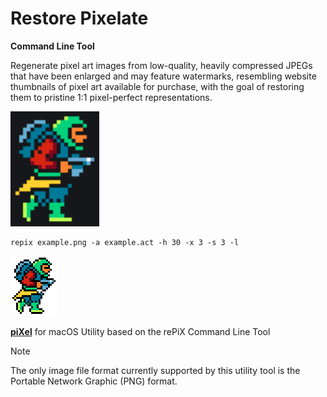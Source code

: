 # Restore Pixelate

**Command Line Tool**

Regenerate pixel art images from low-quality, heavily compressed JPEGs that have been enlarged and may feature watermarks, resembling website thumbnails of pixel art available for purchase, with the goal of restoring them to pristine 1:1 pixel-perfect representations.

<img src="https://github.com/Insoft-UK/rePiX/blob/main/examples/example.png" >

```
repix example.png -a example.act -h 30 -x 3 -s 3 -l
```

<img src="https://github.com/Insoft-UK/rePiX/blob/main/examples/example@3x.png" >

**<a href="https://github.com/Insoft-UK/piXel" >piXel</a>** for macOS Utility based on the rePiX Command Line Tool


> [!NOTE]
The only image file format currently supported by this utility tool is the Portable Network Graphic (PNG) format.
